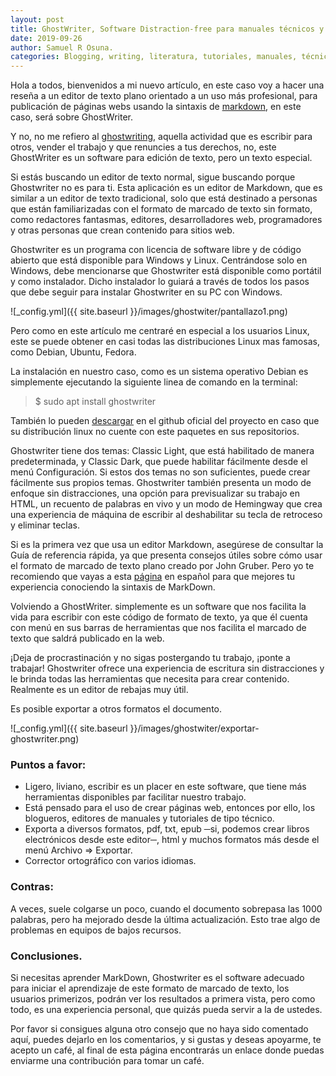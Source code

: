 ```yaml
---
layout: post
title: GhostWriter, Software Distraction-free para manuales técnicos y páginas webs.
date: 2019-09-26
author: Samuel R Osuna.
categories: Blogging, writing, literatura, tutoriales, manuales, técnicos, software, libre, foss, distraction-free, ghostwriter, gnu
---
```


Hola a todos, bienvenidos a mi nuevo artículo, en este caso voy a hacer una reseña a un editor de texto plano orientado a un uso más profesional, para publicación de páginas webs usando la sintaxis de  [markdown](https://www.genbeta.com/guia-de-inicio/que-es-markdown-para-que-sirve-y-como-usarlo), en este caso, será sobre GhostWriter.

Y no, no me refiero al [ghostwriting](https://es.wikipedia.org/wiki/Escritor_fantasma), aquella actividad que es escribir para otros, vender el trabajo y que renuncies a tus derechos, no, este GhostWriter es un software para edición de texto, pero un texto especial.

Si estás buscando un editor de texto normal, sigue buscando porque Ghostwriter no es para ti. Esta aplicación es un editor de Markdown, que es similar a un editor de texto tradicional, solo que está destinado a personas que están familiarizadas con el formato de marcado de texto sin formato, como redactores fantasmas, editores, desarrolladores web, programadores y otras personas que crean contenido para sitios web.

Ghostwriter es un programa con licencia de software libre y de código abierto que está disponible para Windows y Linux. Centrándose solo en Windows, debe mencionarse que Ghostwriter está disponible como portátil y como instalador. Dicho instalador lo guiará a través de todos los pasos que debe seguir para instalar Ghostwriter en su PC con Windows.


  ![_config.yml]({{ site.baseurl }}/images/ghostwiter/pantallazo1.png)


Pero como en este artículo me centraré en especial a los usuarios Linux, este se puede obtener en casi todas las distribuciones Linux mas famosas, como Debian, Ubuntu, Fedora.

La instalación en nuestro caso, como es un sistema operativo Debian es simplemente ejecutando la siguiente linea de comando en la terminal:

>$ sudo apt install ghostwriter


También lo pueden [descargar](https://wereturtle.github.io/ghostwriter/) en el github oficial del proyecto en caso que su distribución linux no cuente con este paquetes en sus repositorios. 

Ghostwriter tiene dos temas: Classic Light, que está habilitado de manera predeterminada, y Classic Dark, que puede habilitar fácilmente desde el menú Configuración. Si estos dos temas no son suficientes, puede crear fácilmente sus propios temas. Ghostwriter también presenta un modo de enfoque sin distracciones, una opción para previsualizar su trabajo en HTML, un recuento de palabras en vivo y un modo de Hemingway que crea una experiencia de máquina de escribir al deshabilitar su tecla de retroceso y eliminar teclas.


Si es la primera vez que usa un editor Markdown, asegúrese de consultar la Guía de referencia rápida, ya que presenta consejos útiles sobre cómo usar el formato de marcado de texto plano creado por John Gruber. Pero yo te recomiendo que vayas a esta [página](https://joedicastro.com/pages/markdown.html) en español para que mejores tu experiencia conociendo la sintaxis de MarkDown.

Volviendo a GhostWriter. simplemente es un software que nos facilita la vida para escribir con este código de formato de texto, ya que él cuenta con menú en sus barras de herramientas que nos facilita el marcado de texto que saldrá publicado en la web.

¡Deja de procrastinación y no sigas postergando tu trabajo, ¡ponte a trabajar! Ghostwriter ofrece una experiencia de escritura sin distracciones y le brinda todas las herramientas que necesita para crear contenido. Realmente es un editor de rebajas muy útil.

Es posible exportar a otros formatos el documento.


  ![_config.yml]({{ site.baseurl }}/images/ghostwiter/exportar-ghostwriter.png)

### Puntos a favor:
* Ligero, liviano, escribir es un placer en este software, que tiene más herramientas disponibles par facilitar nuestro trabajo.
* Está pensado para el uso de crear páginas web, entonces por ello, los blogueros, editores de manuales y tutoriales de tipo técnico.
* Exporta a diversos formatos, pdf, txt, epub ─si, podemos crear libros electrónicos desde este editor─, html y muchos formatos más desde el menú Archivo => Exportar.
* Corrector ortográfico con varios idiomas.

### Contras:
A veces, suele colgarse un poco, cuando el documento sobrepasa las 1000 palabras, pero ha mejorado desde la última actualización. Esto trae algo de problemas en equipos de bajos recursos.

### Conclusiones.
Si necesitas aprender MarkDown, Ghostwriter es el software adecuado para iniciar el aprendizaje de este formato de marcado de texto, los usuarios primerizos, podrán ver los resultados a primera vista, pero como todo, es una experiencia personal, que quizás pueda servir a la de ustedes.

Por favor si consigues alguna otro consejo que no haya sido comentado aquí, puedes dejarlo en los comentarios, y si gustas y deseas apoyarme, te acepto un café, al final de esta página encontrarás un enlace donde puedas enviarme una contribución para tomar un café.